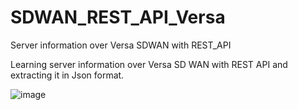 # SDWAN_REST_API_Versa
Server information over Versa SDWAN with REST_API

Learning server information over Versa SD WAN with REST API and extracting it in Json format.

![image](https://user-images.githubusercontent.com/96883175/184189539-2b25e42d-d3d9-441d-a55f-4b0886823f49.png)
